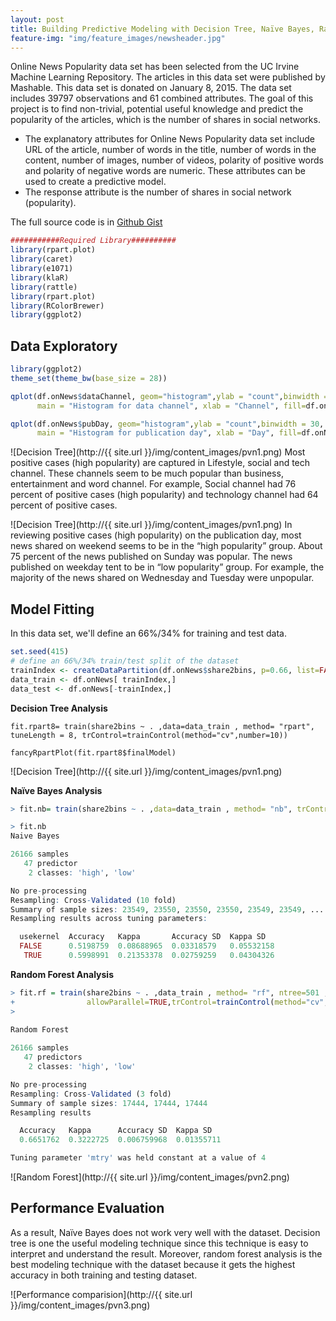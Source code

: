 ```yaml
---
layout: post
title: Building Predictive Modeling with Decision Tree, Naïve Bayes, Random forest in R.
feature-img: "img/feature_images/newsheader.jpg"
---
```


Online News Popularity data set has been selected from the UC Irvine Machine Learning Repository. The articles in this data set were published by Mashable. This data set is donated on January 8, 2015. The data set includes 39797 observations and 61 combined attributes. The goal of this project is to find non-trivial, potential useful knowledge and predict the popularity of the articles, which is the number of shares in social networks.


* The explanatory attributes for Online News Popularity data set include URL of the article, number of words in the title, number of words in the content, number of images, number of videos, polarity of positive words and polarity of negative words are numeric. These attributes can be used to create a predictive model.
* The response attribute is the number of shares in social network (popularity).

The full source code is in [Github Gist](https://gist.github.com/Lanbig/9c365cbd372c0d7aed81011338893e91)

```R
###########Required Library##########
library(rpart.plot)
library(caret)
library(e1071)
library(klaR)
library(rattle)
library(rpart.plot)
library(RColorBrewer)
library(ggplot2)
```

## Data Exploratory
```R
library(ggplot2)
theme_set(theme_bw(base_size = 28))

qplot(df.onNews$dataChannel, geom="histogram",ylab = "count",binwidth = 30,
      main = "Histogram for data channel", xlab = "Channel", fill=df.onNews$share2bins ) 

qplot(df.onNews$pubDay, geom="histogram",ylab = "count",binwidth = 30,
      main = "Histogram for publication day", xlab = "Day", fill=df.onNews$share2bins ) 
```
![Decision Tree](http://{{ site.url }}/img/content_images/pvn1.png)
Most positive cases (high popularity) are captured in Lifestyle, social and tech channel. These channels seem to be much popular than business, entertainment and word channel. For example, Social channel had 76 percent of positive cases (high popularity) and technology channel had 64 percent of positive cases. 


![Decision Tree](http://{{ site.url }}/img/content_images/pvn1.png)
In reviewing positive cases (high popularity) on the publication day, most news shared on weekend seems to be in the “high popularity” group. About 75 percent of the news published on Sunday was popular. The news published on weekday tent to be in “low popularity” group. For example, the majority of the news shared on Wednesday and Tuesday were unpopular.


## Model Fitting

In this data set, we'll define an 66%/34% for training and test data.

```R
set.seed(415)
# define an 66%/34% train/test split of the dataset
trainIndex <- createDataPartition(df.onNews$share2bins, p=0.66, list=FALSE)
data_train <- df.onNews[ trainIndex,]
data_test <- df.onNews[-trainIndex,]
```

**Decision Tree Analysis**

```
fit.rpart8= train(share2bins ~ . ,data=data_train , method= "rpart", tuneLength = 8, trControl=trainControl(method="cv",number=10))

fancyRpartPlot(fit.rpart8$finalModel)
```
![Decision Tree](http://{{ site.url }}/img/content_images/pvn1.png)


**Naïve Bayes Analysis**

```R
> fit.nb= train(share2bins ~ . ,data=data_train , method= "nb", trControl=trainControl(method="cv",number=10))

> fit.nb
Naive Bayes 

26166 samples
   47 predictor
    2 classes: 'high', 'low' 

No pre-processing
Resampling: Cross-Validated (10 fold) 
Summary of sample sizes: 23549, 23550, 23550, 23550, 23549, 23549, ... 
Resampling results across tuning parameters:

  usekernel  Accuracy   Kappa       Accuracy SD  Kappa SD  
  FALSE      0.5198759  0.08688965  0.03318579   0.05532158
   TRUE      0.5998991  0.21353378  0.02759259   0.04304326

```

**Random Forest Analysis**

```R
> fit.rf = train(share2bins ~ . ,data_train , method= "rf", ntree=501 , tuneGrid = data.frame(mtry = 4), 
+                allowParallel=TRUE,trControl=trainControl(method="cv",number=10) )
> 
 
Random Forest 

26166 samples
   47 predictors
    2 classes: 'high', 'low' 

No pre-processing
Resampling: Cross-Validated (3 fold) 
Summary of sample sizes: 17444, 17444, 17444 
Resampling results

  Accuracy   Kappa      Accuracy SD  Kappa SD  
  0.6651762  0.3222725  0.006759968  0.01355711

Tuning parameter 'mtry' was held constant at a value of 4
```
![Random Forest](http://{{ site.url }}/img/content_images/pvn2.png)



## Performance Evaluation
As a result, Naïve Bayes does not work very well with the dataset. Decision tree is one the useful modeling technique since this technique is easy to interpret and understand the result. Moreover, random forest analysis is the best modeling technique with the dataset because it gets the highest accuracy in both training and testing dataset.

![Performance comparision](http://{{ site.url }}/img/content_images/pvn3.png)

